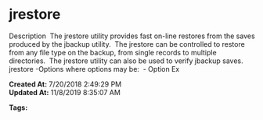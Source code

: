 # jrestore

Description  The jrestore utility provides fast on-line restores from the saves produced by the jbackup utility.  The jrestore can be controlled to restore from any file type on the backup, from single records to multiple directories.  The jrestore utility can also be used to verify jbackup saves. jrestore -Options where options may be:  - Option Ex  

**Created At:** 7/20/2018 2:49:29 PM  
**Updated At:** 11/8/2019 8:35:07 AM  

**Tags:**
<badge text='recovery' vertical='middle' />
<badge text='restore' vertical='middle' />
<badge text='jrestore' vertical='middle' />
<badge text='file recovery' vertical='middle' />
<badge text='backup' vertical='middle' />
<badge text='file maintenance' vertical='middle' />
